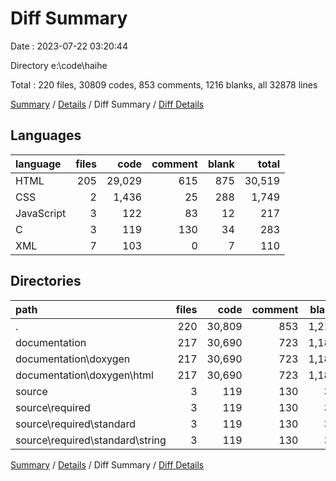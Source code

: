 # Diff Summary

Date : 2023-07-22 03:20:44

Directory e:\\code\\haihe

Total : 220 files,  30809 codes, 853 comments, 1216 blanks, all 32878 lines

[Summary](results.md) / [Details](details.md) / Diff Summary / [Diff Details](diff-details.md)

## Languages
| language | files | code | comment | blank | total |
| :--- | ---: | ---: | ---: | ---: | ---: |
| HTML | 205 | 29,029 | 615 | 875 | 30,519 |
| CSS | 2 | 1,436 | 25 | 288 | 1,749 |
| JavaScript | 3 | 122 | 83 | 12 | 217 |
| C | 3 | 119 | 130 | 34 | 283 |
| XML | 7 | 103 | 0 | 7 | 110 |

## Directories
| path | files | code | comment | blank | total |
| :--- | ---: | ---: | ---: | ---: | ---: |
| . | 220 | 30,809 | 853 | 1,216 | 32,878 |
| documentation | 217 | 30,690 | 723 | 1,182 | 32,595 |
| documentation\\doxygen | 217 | 30,690 | 723 | 1,182 | 32,595 |
| documentation\\doxygen\\html | 217 | 30,690 | 723 | 1,182 | 32,595 |
| source | 3 | 119 | 130 | 34 | 283 |
| source\\required | 3 | 119 | 130 | 34 | 283 |
| source\\required\\standard | 3 | 119 | 130 | 34 | 283 |
| source\\required\\standard\\string | 3 | 119 | 130 | 34 | 283 |

[Summary](results.md) / [Details](details.md) / Diff Summary / [Diff Details](diff-details.md)
